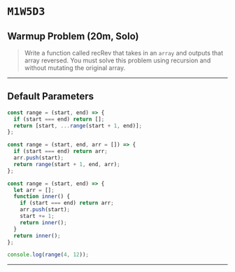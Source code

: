 # `M1W5D3`

## Warmup Problem (20m, Solo)

> Write a function called recRev that takes in an `array` and outputs
> that array reversed.
> You must solve this problem using recursion and without mutating
> the original array.

---

## Default Parameters

```js
const range = (start, end) => {
  if (start === end) return [];
  return [start, ...range(start + 1, end)];
};

const range = (start, end, arr = []) => {
  if (start === end) return arr;
  arr.push(start);
  return range(start + 1, end, arr);
};

const range = (start, end) => {
  let arr = [];
  function inner() {
    if (start === end) return arr;
    arr.push(start);
    start += 1;
    return inner();
  }
  return inner();
};

console.log(range(4, 12));
```
---
